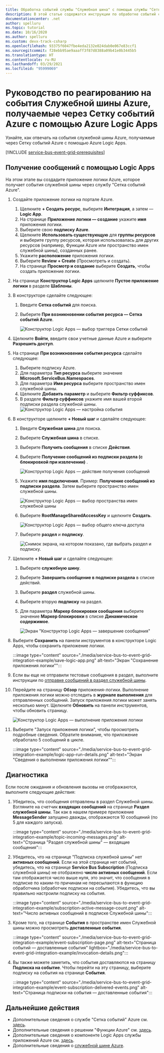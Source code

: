 ```yaml
---
title: Обработка событий службы "Служебная шина" с помощью службы "Сетка событий" с использованием Azure Logic Apps
description: В этой статье содержатся инструкции по обработке событий служебной шины с помощью службы "Сетка событий" и Azure Logic Apps.
documentationcenter: .net
author: spelluru
ms.topic: tutorial
ms.date: 10/16/2020
ms.author: spelluru
ms.custom: devx-track-csharp
ms.openlocfilehash: 93375f6047fbe4eda2132e024dab0e067e83ccf1
ms.sourcegitcommit: f28ebb95ae9aaaff3f87d8388a09b41e0b3445b5
ms.translationtype: HT
ms.contentlocale: ru-RU
ms.lasthandoff: 03/29/2021
ms.locfileid: "95999069"
---
```

# <a name="tutorial-respond-to-azure-service-bus-events-received-via-azure-event-grid-by-using-azure-logic-apps"></a>Руководство по реагированию на события Служебной шины Azure, получаемые через Сетку событий Azure с помощью Azure Logic Apps
Узнайте, как отвечать на события служебной шины Azure, получаемые через Сетку событий Azure с помощью Azure Logic Apps. 

[!INCLUDE [service-bus-event-grid-prerequisites](../../includes/service-bus-event-grid-prerequisites.md)]

## <a name="receive-messages-by-using-logic-apps"></a>Получение сообщений с помощью Logic Apps
На этом этапе вы создадите приложение логики Azure, которое получает события служебной шины через службу "Сетка событий Azure". 

1. Создайте приложение логики на портале Azure.
    1. Щелкните **+ Создать ресурс**, выберите **Интеграция**, а затем — **Logic App**. 
    2. На странице **Приложение логики — создание** укажите **имя** приложения логики.
    3. Выберите свою **подписку Azure**. 
    4. Щелкните **Использовать существующую** для **группы ресурсов** и выберите группу ресурсов, которая использовалась для других ресурсов (например, Функции Azure или пространство имен служебной шины), созданных ранее. 
    5. Укажите **расположение** приложения логики. 
    6. Выберите **Review + Create** (Просмотреть и создать). 
    1. На странице **Просмотр и создание** выберите **Создать**, чтобы создать приложение логики. 
1. На странице **Конструктор Logic Apps** щелкните **Пустое приложение логики** в разделе **Шаблоны**. 
1. В конструкторе сделайте следующее:
    1. Введите **Сетка событий** для поиска. 
    2. Выберите **При возникновении события ресурса — Сетка событий Azure**. 

        ![Конструктор Logic Apps — выбор триггера Сетки событий](./media/service-bus-to-event-grid-integration-example/logic-apps-event-grid-trigger.png)
4. Щелкните **Войти**, введите свои учетные данные Azure и выберите **Разрешить доступ**. 
5. На странице **При возникновении события ресурса** сделайте следующее:
    1. Выберите подписку Azure. 
    2. Для параметра **Тип ресурса** выберите значение **Microsoft.ServiceBus.Namespaces**. 
    3. Для параметра **Имя ресурса** выберите пространство имен служебной шины. 
    4. Щелкните **Добавить параметр** и выберите **Фильтр суффиксов**. 
    5. В разделе **Фильтр суффиксов** укажите имя вашей второй подписки раздела служебной шины. 
        ![Конструктор Logic Apps — настройка события](./media/service-bus-to-event-grid-integration-example/logic-app-configure-event.png)
6. В конструкторе щелкните **+ Новый шаг** и сделайте следующее:
    1. Введите **Служебная шина** для поиска.
    2. Выберите **Служебная шина** в списке. 
    3. Выберите **Получить сообщения** в списке **Действия**. 
    4. Выберите **Получение сообщений из подписки раздела (с блокировкой при извлечении)** . 

        ![Конструктор Logic Apps — действие получения сообщений](./media/service-bus-to-event-grid-integration-example/service-bus-get-messages-step.png)
    5. Укажите **имя подключения**. Пример: **Получение сообщений из подписки раздела**. Затем выберите пространство имен служебной шины. 

        ![Конструктор Logic Apps — выбор пространства имен служебной шины](./media/service-bus-to-event-grid-integration-example/logic-apps-select-namespace.png) 
    6. Выберите **RootManageSharedAccessKey** и щелкните **Создать**.

        ![Конструктор Logic Apps — выбор общего ключа доступа](./media/service-bus-to-event-grid-integration-example/logic-app-shared-access-key.png) 
    8. Выберите **раздел** и **подписку**. 
    
        ![Снимок экрана, на котором показано, где выбрать раздел и подписку.](./media/service-bus-to-event-grid-integration-example/logic-app-select-topic-subscription.png)
7. Щелкните **+ Новый шаг** и сделайте следующее: 
    1. Выберите **служебную шину**.
    2. Выберите **Завершить сообщение в подписке раздела** в списке действий. 
    3. Выберите **раздел** служебной шины.
    4. Выберите вторую **подписку** на раздел.
    5. Для параметра **Маркер блокировки сообщения** выберите значение **Маркер блокировки** в списке **Динамическое содержимое**. 

        ![Экран "Конструктор Logic Apps — завершение сообщения"](./media/service-bus-to-event-grid-integration-example/logic-app-complete-message.png)
8. Выберите **Сохранить** на панели инструментов в конструкторе Logic Apps, чтобы сохранить приложение логики. 

    :::image type="content" source="./media/service-bus-to-event-grid-integration-example/save-logic-app.png" alt-text="Экран &quot;Сохранение приложения логики&quot;":::
1. Если вы еще не отправили тестовые сообщения в раздел, выполните инструкции по [отправке сообщений в раздел служебной шины](#send-messages-to-the-service-bus-topic). 
1. Перейдите на страницу **Обзор** приложения-логики. Выполнение приложения логики можно отследить в **журнале выполнения** для отправленных сообщений. Запуск приложения логики может занять несколько минут. Щелкните **Обновить** на панели инструментов, чтобы обновить страницу. 

    ![Конструктор Logic Apps — выполнение приложения логики](./media/service-bus-to-event-grid-integration-example/logic-app-runs.png)
1. Выберите "Запуск приложения логики", чтобы просмотреть подробные сведения. Обратите внимание, что приложение обработало 5 сообщений в цикле. 
    
    :::image type="content" source="./media/service-bus-to-event-grid-integration-example/logic-app-run-details.png" alt-text="Экран &quot;Сведения о выполнении приложения логики&quot;":::    

## <a name="troubleshoot"></a>Диагностика
Если после ожидания и обновления вызовы не отображаются, выполните следующие действия: 

1. Убедитесь, что сообщения отправлены в раздел Служебной шины. Взгляните на счетчик **входящих сообщений** на странице **Раздел служебной шины**. Так как в нашем примере приложение **MessageSender** запущено дважды, отображаются 10 сообщений (по 5 для каждого запуска).

    :::image type="content" source="./media/service-bus-to-event-grid-integration-example/topic-incoming-messages.png" alt-text="Страница &quot;Раздел служебной шины&quot; — входящие сообщения":::    
1. Убедитесь, что на странице "Подписка служебной шины" нет **активных сообщений**. 
    Если на этой странице нет событий, убедитесь, что на странице **Service Bus Subscription** (Подписка служебной шины) не отображено **число активных сообщений**. Если там отображается число выше нуля, это значит, что сообщения в подписке по каким-то причинам не пересылаются в функцию обработчика (обработчик подписки на события). Убедитесь, что вы правильно настроили подписку на события. 

    :::image type="content" source="./media/service-bus-to-event-grid-integration-example/subscription-active-message-count.png" alt-text="Число активных сообщений в подписке Служебной шины":::    
1. Кроме того, на странице **События** в пространстве имен Cлужебной шины можно просмотреть **доставленные события**. 

    :::image type="content" source="./media/service-bus-to-event-grid-integration-example/event-subscription-page.png" alt-text="Страница событий — доставленные события" lightbox="./media/service-bus-to-event-grid-integration-example/invocation-details.png":::
1. Вы также можете заметить, что события доставляются на страницу **Подписка на событие**. Чтобы перейти на эту страницу, выберите подписку на события на странице **События**. 
    
    :::image type="content" source="./media/service-bus-to-event-grid-integration-example/event-subscription-delivered-events.png" alt-text="Страница подписки на события — доставленные события":::
## <a name="next-steps"></a>Дальнейшие действия

* Дополнительные сведения о службе "Сетка событий" Azure см. [здесь](../event-grid/index.yml).
* Дополнительные сведения о решении "Функции Azure" см. [здесь](../azure-functions/index.yml).
* Дополнительные сведения о компоненте Logic Apps службы приложений Azure см. [здесь](../logic-apps/index.yml).
* Дополнительные сведения о [служебной шине Azure](/azure/service-bus/).


[2]: ./media/service-bus-to-event-grid-integration-example/sbtoeventgrid2.png
[3]: ./media/service-bus-to-event-grid-integration-example/sbtoeventgrid3.png
[7]: ./media/service-bus-to-event-grid-integration-example/sbtoeventgrid7.png
[8]: ./media/service-bus-to-event-grid-integration-example/sbtoeventgrid8.png
[9]: ./media/service-bus-to-event-grid-integration-example/sbtoeventgrid9.png
[10]: ./media/service-bus-to-event-grid-integration-example/sbtoeventgrid10.png
[11]: ./media/service-bus-to-event-grid-integration-example/sbtoeventgrid11.png
[12]: ./media/service-bus-to-event-grid-integration-example/sbtoeventgrid12.png
[12-1]: ./media/service-bus-to-event-grid-integration-example/sbtoeventgrid12-1.png
[12-2]: ./media/service-bus-to-event-grid-integration-example/sbtoeventgrid12-2.png
[13]: ./media/service-bus-to-event-grid-integration-example/sbtoeventgrid13.png
[14]: ./media/service-bus-to-event-grid-integration-example/sbtoeventgrid14.png
[15]: ./media/service-bus-to-event-grid-integration-example/sbtoeventgrid15.png
[16]: ./media/service-bus-to-event-grid-integration-example/sbtoeventgrid16.png
[17]: ./media/service-bus-to-event-grid-integration-example/sbtoeventgrid17.png
[18]: ./media/service-bus-to-event-grid-integration-example/sbtoeventgrid18.png
[20]: ./media/service-bus-to-event-grid-integration-example/sbtoeventgridportal.png
[21]: ./media/service-bus-to-event-grid-integration-example/sbtoeventgridportal2.png